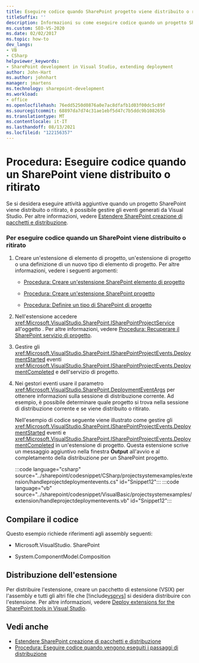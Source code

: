 ```yaml
---
title: Eseguire codice quando SharePoint progetto viene distribuito o ritirato
titleSuffix: ''
description: Informazioni su come eseguire codice quando un progetto SharePoint viene distribuito o ritirato in modo da poter gestire gli eventi generati da Visual Studio.
ms.custom: SEO-VS-2020
ms.date: 02/02/2017
ms.topic: how-to
dev_langs:
- VB
- CSharp
helpviewer_keywords:
- SharePoint development in Visual Studio, extending deployment
author: John-Hart
ms.author: johnhart
manager: jmartens
ms.technology: sharepoint-development
ms.workload:
- office
ms.openlocfilehash: 76edd5250d0876a0e7ac8dfafb1d03f00dc5c89f
ms.sourcegitcommit: 68897da7d74c31ae1ebf5d47c7b5ddc9b108265b
ms.translationtype: MT
ms.contentlocale: it-IT
ms.lasthandoff: 08/13/2021
ms.locfileid: "122156357"
---
```

# <a name="how-to-run-code-when-a-sharepoint-project-is-deployed-or-retracted"></a>Procedura: Eseguire codice quando un SharePoint viene distribuito o ritirato
  Se si desidera eseguire attività aggiuntive quando un progetto SharePoint viene distribuito o ritirato, è possibile gestire gli eventi generati da Visual Studio. Per altre informazioni, vedere [Estendere SharePoint creazione di pacchetti e distribuzione](../sharepoint/extending-sharepoint-packaging-and-deployment.md).

### <a name="to-run-code-when-a-sharepoint-project-is-deployed-or-retracted"></a>Per eseguire codice quando un SharePoint viene distribuito o ritirato

1. Creare un'estensione di elemento di progetto, un'estensione di progetto o una definizione di un nuovo tipo di elemento di progetto. Per altre informazioni, vedere i seguenti argomenti:

   - [Procedura: Creare un'estensione SharePoint elemento di progetto](../sharepoint/how-to-create-a-sharepoint-project-item-extension.md)

   - [Procedura: Creare un'estensione SharePoint progetto](../sharepoint/how-to-create-a-sharepoint-project-extension.md)

   - [Procedura: Definire un tipo di SharePoint di progetto](../sharepoint/how-to-define-a-sharepoint-project-item-type.md)

2. Nell'estensione accedere <xref:Microsoft.VisualStudio.SharePoint.ISharePointProjectService> all'oggetto . Per altre informazioni, vedere [Procedura: Recuperare il SharePoint servizio di progetto](../sharepoint/how-to-retrieve-the-sharepoint-project-service.md).

3. Gestire gli <xref:Microsoft.VisualStudio.SharePoint.ISharePointProjectEvents.DeploymentStarted> eventi <xref:Microsoft.VisualStudio.SharePoint.ISharePointProjectEvents.DeploymentCompleted> e dell'servizio di progetto.

4. Nei gestori eventi usare il parametro <xref:Microsoft.VisualStudio.SharePoint.DeploymentEventArgs> per ottenere informazioni sulla sessione di distribuzione corrente. Ad esempio, è possibile determinare quale progetto si trova nella sessione di distribuzione corrente e se viene distribuito o ritirato.

   Nell'esempio di codice seguente viene illustrato come gestire gli <xref:Microsoft.VisualStudio.SharePoint.ISharePointProjectEvents.DeploymentStarted> eventi e <xref:Microsoft.VisualStudio.SharePoint.ISharePointProjectEvents.DeploymentCompleted> in un'estensione di progetto. Questa estensione scrive un messaggio aggiuntivo nella finestra **Output** all'avvio e al completamento della distribuzione per un SharePoint progetto.

   :::code language="csharp" source="../sharepoint/codesnippet/CSharp/projectsystemexamples/extension/handleprojectdeploymentevents.cs" id="Snippet12":::
   :::code language="vb" source="../sharepoint/codesnippet/VisualBasic/projectsystemexamples/extension/handleprojectdeploymentevents.vb" id="Snippet12":::

## <a name="compile-the-code"></a>Compilare il codice
 Questo esempio richiede riferimenti agli assembly seguenti:

- Microsoft.VisualStudio. SharePoint

- System.ComponentModel.Composition

## <a name="deploy-the-extension"></a>Distribuzione dell'estensione
 Per distribuire l'estensione, creare un pacchetto di estensione (VSIX) per l'assembly e tutti gli altri file che [!include[vsprvs](../sharepoint/includes/vsprvs-md.md)] si desidera distribuire con l'estensione. Per altre informazioni, vedere [Deploy extensions for the SharePoint tools in Visual Studio](../sharepoint/deploying-extensions-for-the-sharepoint-tools-in-visual-studio.md).

## <a name="see-also"></a>Vedi anche
- [Estendere SharePoint creazione di pacchetti e distribuzione](../sharepoint/extending-sharepoint-packaging-and-deployment.md)
- [Procedura: Eseguire codice quando vengono eseguiti i passaggi di distribuzione](../sharepoint/how-to-run-code-when-deployment-steps-are-executed.md)
